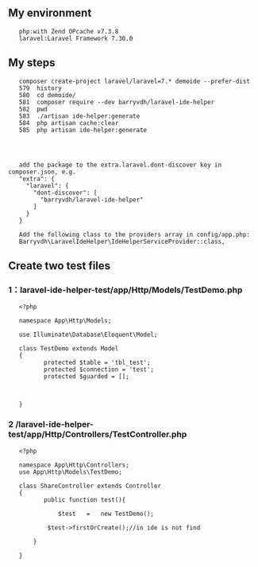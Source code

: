 ## My environment
       php:with Zend OPcache v7.3.8
       laravel:Laravel Framework 7.30.0

## My steps

       composer create-project laravel/laravel=7.* demoide --prefer-dist
       579  history 
       580  cd demoide/
       581  composer require --dev barryvdh/laravel-ide-helper
       582  pwd
       583  ./artisan ide-helper:generate
       584  php artisan cache:clear
       585  php artisan ide-helper:generate
       
       
       
       
       add the package to the extra.laravel.dont-discover key in composer.json, e.g.
       "extra": {
         "laravel": {
           "dont-discover": [
             "barryvdh/laravel-ide-helper"
           ]
         }
       }
       
       Add the following class to the providers array in config/app.php:
       Barryvdh\LaravelIdeHelper\IdeHelperServiceProvider::class,
       
## Create two test files

### 1：laravel-ide-helper-test/app/Http/Models/TestDemo.php
       <?php

       namespace App\Http\Models;

       use Illuminate\Database\Eloquent\Model;

       class TestDemo extends Model
       {
              protected $table = 'tbl_test';
              protected $connection = 'test';
              protected $guarded = [];



       }

### 2 /laravel-ide-helper-test/app/Http/Controllers/TestController.php

       <?php

       namespace App\Http\Controllers;
       use App\Http\Models\TestDemo;

       class ShareController extends Controller
       {
              public function test(){

                  $test   =   new TestDemo();

               $test->firstOrCreate();//in ide is not find

           }

       }
       






